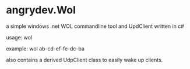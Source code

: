 # angrydev.Wol
a simple windows .net WOL commandline tool and UpdClient written in c#


usage: wol <mac address>

example: wol ab-cd-ef-fe-dc-ba


also contains a derived UdpClient class to easily wake up clients.
